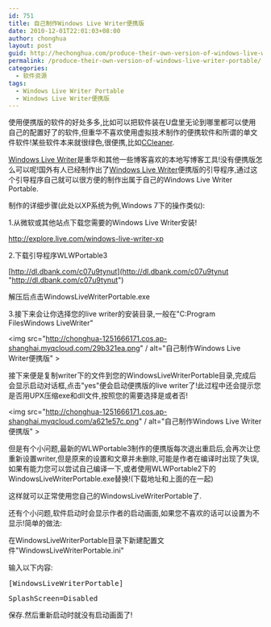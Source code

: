 ```yaml
---
id: 751
title: 自己制作Windows Live Writer便携版
date: 2010-12-01T22:01:03+08:00
author: chonghua
layout: post
guid: http://hechonghua.com/produce-their-own-version-of-windows-live-writer-portable/
permalink: /produce-their-own-version-of-windows-live-writer-portable/
categories:
  - 软件资源
tags:
  - Windows Live Writer Portable
  - Windows Live Writer便携版
---
```

使用便携版的软件的好处多多,比如可以把软件装在U盘里无论到哪里都可以使用自己的配置好了的软件,但重华不喜欢使用虚拟技术制作的便携软件和所谓的单文件软件!某些软件本来就很绿色,很便携,比如<a href="CCleaner" target="_blank">CCleaner</a>.

<a href="http://download.live.com/writer" target="_blank">Windows Live Writer</a>是重华和其他一些博客喜欢的本地写博客工具!没有便携版怎么可以呢!国外有人已经制作出了<a href="http://download.live.com/writer" target="_blank">Windows Live Writer</a>便携版的引导程序,通过这个引导程序自己就可以很方便的制作出属于自己的Windows Live Writer Portable.

<!--more-->

制作的详细步骤(此处以XP系统为例,Windows 7下的操作类似):

1.从微软或其他站点下载您需要的Windows Live Writer安装!

<a title="http://explore.live.com/windows-live-writer-xp" href="http://explore.live.com/windows-live-writer-xp" target="_blank">http://explore.live.com/windows-live-writer-xp</a>

2.下载引导程序WLWPortable3

[http://dl.dbank.com/c07u9tynut](http://dl.dbank.com/c07u9tynut "http://dl.dbank.com/c07u9tynut")

解压后点击WindowsLiveWriterPortable.exe

3.接下来会让你选择您的live writer的安装目录,一般在"C:Program FilesWindows LiveWriter"

<img src="http://chonghua-1251666171.cos.ap-shanghai.myqcloud.com/29b321ea.png" / alt="自己制作Windows Live Writer便携版" > 

接下来便是复制writer下的文件到您的WindowsLiveWriterPortable目录,完成后会显示启动对话框,点击"yes"便会启动便携版的live writer了!此过程中还会提示您是否用UPX压缩exe和dll文件,按照您的需要选择是或者否!

<img src="http://chonghua-1251666171.cos.ap-shanghai.myqcloud.com/a621e57c.png" / alt="自己制作Windows Live Writer便携版" > 

但是有个小问题,最新的WLWPortable3制作的便携版每次退出重启后,会再次让您重新设置writer,但是原来的设置和文章并未删除,可能是作者在编译时出现了失误,如果有能力您可以尝试自己编译一下,或者使用WLWPortable2下的WindowsLiveWriterPortable.exe替换!(下载地址和上面的在一起)

这样就可以正常使用您自己的WindowsLiveWriterPortable了.

还有个小问题,软件启动时会显示作者的启动画面,如果您不喜欢的话可以设置为不显示!简单的做法:

在WindowsLiveWriterPortable目录下新建配置文件"WindowsLiveWriterPortable.ini"

输入以下内容:

<div class="csharpcode">
  <pre class="alt">[WindowsLiveWriterPortable]</pre>
  
  <pre>SplashScreen=Disabled</pre>
</div></p> 

保存.然后重新启动时就没有启动画面了!